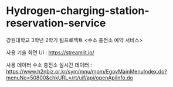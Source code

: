 # Hydrogen-charging-station-reservation-service

강원대학교 3학년 2학기 팀프로젝트
<수소 충전소 예약 서비스>

사용 기술
화면 UI : https://streamlit.io/

사용 데이터
수소 충전소 실시간 데이터 : https://www.h2nbiz.or.kr/sym/mnu/mpm/EgovMainMenuIndex.do?menuNo=50800&chkURL=/rt/uif/api/openApiInfo.do
